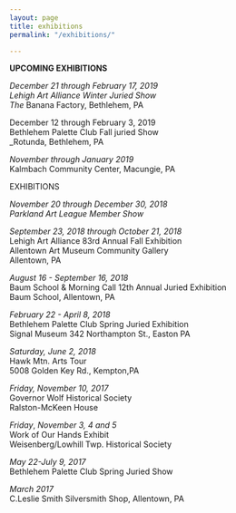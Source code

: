 ```yaml
---
layout: page
title: exhibitions
permalink: "/exhibitions/"

---
```

**UPCOMING EXHIBITIONS**

_December 21 through February 17, 2019  
Lehigh Art Alliance Winter Juried Show  
The_ Banana Factory, Bethlehem, PA

December 12 through February 3, 2019  
Bethlehem Palette Club Fall juried Show  
_Rotunda, Bethlehem, PA

_November through January 2019_  
Kalmbach Community Center, Macungie, PA

EXHIBITIONS

_November 20 through December 30, 2018  
Parkland Art League Member Show_

_September 23, 2018 through October 21, 2018_  
Lehigh Art Alliance 83rd Annual Fall Exhibition  
Allentown Art Museum Community Gallery  
Allentown, PA

_August 16  - September 16, 2018_  
Baum School & Morning Call 12th Annual Juried Exhibition  
Baum School, Allentown, PA

_February 22 - April 8, 2018_  
Bethlehem Palette Club Spring Juried Exhibition  
Signal Museum  342 Northampton St., Easton PA

_Saturday, June 2, 2018_  
Hawk Mtn. Arts Tour  
5008 Golden Key Rd., Kempton,PA

_Friday, November 10, 2017_  
Governor Wolf Historical Society  
Ralston-McKeen House

_Friday_, _November 3, 4 and 5_  
Work of Our Hands Exhibit  
Weisenberg/Lowhill Twp. Historical Society

_May 22-July 9, 2017_  
Bethlehem Palette Club Spring Juried Show

_March 2017_  
C.Leslie Smith Silversmith Shop, Allentown, PA
